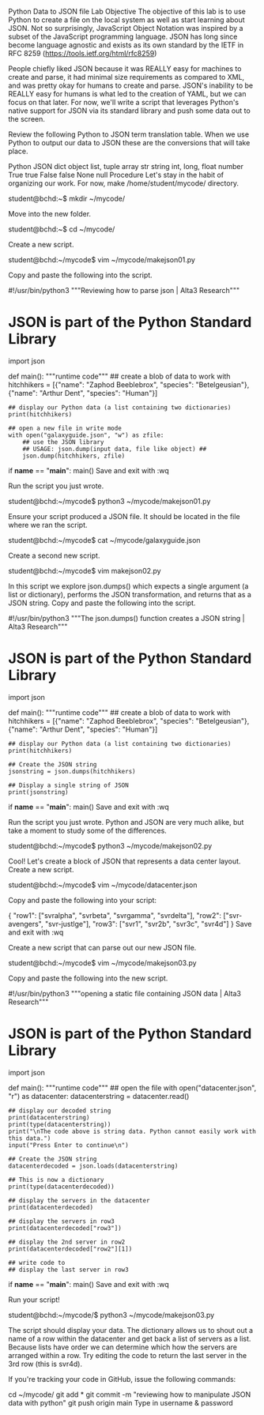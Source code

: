 Python Data to JSON file
Lab Objective
The objective of this lab is to use Python to create a file on the local system as well as start learning about JSON. Not so surprisingly, JavaScript Object Notation was inspired by a subset of the JavaScript programming language. JSON has long since become language agnostic and exists as its own standard by the IETF in RFC 8259 (https://tools.ietf.org/html/rfc8259)

People chiefly liked JSON because it was REALLY easy for machines to create and parse, it had minimal size requirements as compared to XML, and was pretty okay for humans to create and parse. JSON's inability to be REALLY easy for humans is what led to the creation of YAML, but we can focus on that later. For now, we'll write a script that leverages Python's native support for JSON via its standard library and push some data out to the screen.

Review the following Python to JSON term translation table. When we use Python to output our data to JSON these are the conversions that will take place.

Python	JSON
dict	object
list, tuple	array
str	string
int, long, float	number
True	true
False	false
None	null
Procedure
Let's stay in the habit of organizing our work. For now, make /home/student/mycode/ directory.

student@bchd:~$ mkdir ~/mycode/

Move into the new folder.

student@bchd:~$ cd ~/mycode/

Create a new script.

student@bchd:~/mycode$ vim ~/mycode/makejson01.py

Copy and paste the following into the script.


#!/usr/bin/python3
"""Reviewing how to parse json | Alta3 Research"""

# JSON is part of the Python Standard Library
import json

def main():
    """runtime code"""
    ## create a blob of data to work with
    hitchhikers = [{"name": "Zaphod Beeblebrox", "species": "Betelgeusian"},
      {"name": "Arthur Dent", "species": "Human"}]

    ## display our Python data (a list containing two dictionaries)
    print(hitchhikers)

    ## open a new file in write mode
    with open("galaxyguide.json", "w") as zfile:
        ## use the JSON library
        ## USAGE: json.dump(input data, file like object) ##
        json.dump(hitchhikers, zfile)

if __name__ == "__main__":
    main()
Save and exit with :wq

Run the script you just wrote.

student@bchd:~/mycode$ python3 ~/mycode/makejson01.py

Ensure your script produced a JSON file. It should be located in the file where we ran the script.

student@bchd:~/mycode$ cat ~/mycode/galaxyguide.json

Create a second new script.

student@bchd:~/mycode$ vim makejson02.py

In this script we explore json.dumps() which expects a single argument (a list or dictionary), performs the JSON transformation, and returns that as a JSON string. Copy and paste the following into the script.


#!/usr/bin/python3
"""The json.dumps() function creates a JSON string | Alta3 Research"""

# JSON is part of the Python Standard Library
import json

def main():
    """runtime code"""
    ## create a blob of data to work with
    hitchhikers = [{"name": "Zaphod Beeblebrox", "species": "Betelgeusian"},
      {"name": "Arthur Dent", "species": "Human"}]

    ## display our Python data (a list containing two dictionaries)
    print(hitchhikers)

    ## Create the JSON string
    jsonstring = json.dumps(hitchhikers)

    ## Display a single string of JSON
    print(jsonstring)

if __name__ == "__main__":
    main()
Save and exit with :wq

Run the script you just wrote. Python and JSON are very much alike, but take a moment to study some of the differences.

student@bchd:~/mycode$ python3 ~/mycode/makejson02.py

Cool! Let's create a block of JSON that represents a data center layout. Create a new script.

student@bchd:~/mycode$ vim ~/mycode/datacenter.json

Copy and paste the following into your script:


{
    "row1": ["svralpha", "svrbeta", "svrgamma", "svrdelta"],
    "row2": ["svr-avengers", "svr-justlge"],
    "row3": ["svr1", "svr2b", "svr3c", "svr4d"]
}
Save and exit with :wq

Create a new script that can parse out our new JSON file.

student@bchd:~/mycode$ vim ~/mycode/makejson03.py

Copy and paste the following into the new script.


#!/usr/bin/python3
"""opening a static file containing JSON data | Alta3 Research"""

# JSON is part of the Python Standard Library
import json

def main():
    """runtime code"""
    ## open the file
    with open("datacenter.json", "r") as datacenter:
        datacenterstring = datacenter.read()

    ## display our decoded string
    print(datacenterstring)
    print(type(datacenterstring))           
    print("\nThe code above is string data. Python cannot easily work with this data.")
    input("Press Enter to continue\n")            

    ## Create the JSON string
    datacenterdecoded = json.loads(datacenterstring)

    ## This is now a dictionary
    print(type(datacenterdecoded))

    ## display the servers in the datacenter
    print(datacenterdecoded)

    ## display the servers in row3
    print(datacenterdecoded["row3"])

    ## display the 2nd server in row2
    print(datacenterdecoded["row2"][1])

    ## write code to
    ## display the last server in row3

if __name__ == "__main__":
    main()
Save and exit with :wq

Run your script!

student@bchd:~/mycode/$ python3 ~/mycode/makejson03.py

The script should display your data. The dictionary allows us to shout out a name of a row within the datacenter and get back a list of servers as a list. Because lists have order we can determine which how the servers are arranged within a row. Try editing the code to return the last server in the 3rd row (this is svr4d).

If you're tracking your code in GitHub, issue the following commands:

cd ~/mycode/
git add *
git commit -m "reviewing how to manipulate JSON data with python"
git push origin main
Type in username & password
